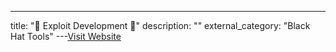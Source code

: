 ---
title: "🌈 Exploit Development 🌈"
description: ""
external_category: "Black Hat Tools"
---[Visit Website](https://github.com/rmusser01/Infosec_Reference/blob/master/Draft/Exploit_Dev.md)

